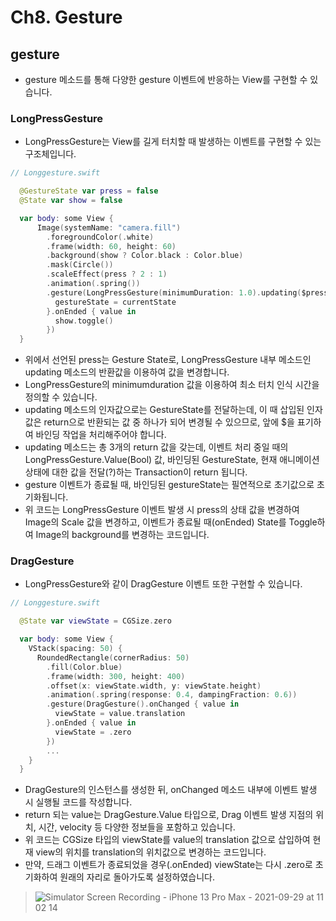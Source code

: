 # Ch8. Gesture

## gesture
- gesture 메소드를 통해 다양한 gesture 이벤트에 반응하는 View를 구현할 수 있습니다.

### LongPressGesture
- LongPressGesture는 View를 길게 터치할 때 발생하는 이벤트를 구현할 수 있는 구조체입니다.

```swift
// Longgesture.swift

  @GestureState var press = false
  @State var show = false

  var body: some View {
      Image(systemName: "camera.fill")
        .foregroundColor(.white)
        .frame(width: 60, height: 60)
        .background(show ? Color.black : Color.blue)
        .mask(Circle())
        .scaleEffect(press ? 2 : 1)
        .animation(.spring())
        .gesture(LongPressGesture(minimumDuration: 1.0).updating($press) { currentState, gestureState, transaction in
          gestureState = currentState
        }.onEnded { value in
          show.toggle()
        })
  }
```
- 위에서 선언된 press는 Gesture State로, LongPressGesture 내부 메소드인 updating 메소드의 반환값을 이용하여 값을 변경합니다.
- LongPressGesture의 minimumduration 값을 이용하여 최소 터치 인식 시간을 정의할 수 있습니다.
- updating 메소드의 인자값으로는 GestureState를 전달하는데, 이 때 삽입된 인자값은 return으로 반환되는 값 중 하나가 되어 변경될 수 있으므로, 앞에 $을 표기하여 바인딩 작업을 처리해주어야 합니다.
- updating 메소드는 총 3개의 return 값을 갖는데, 이벤트 처리 중일 때의 LongPressGesture.Value(Bool) 값, 바인딩된 GestureState, 현재 애니메이션 상태에 대한 값을 전달(?)하는 Transaction이 return 됩니다.
- gesture 이벤트가 종료될 때, 바인딩된 gestureState는 필연적으로 초기값으로 초기화됩니다.  
- 위 코드는 LongPressGesture 이벤트 발생 시 press의 상태 값을 변경하여 Image의 Scale 값을 변경하고, 이벤트가 종료될 때(onEnded) State를 Toggle하여 Image의 background를 변경하는 코드입니다. 

### DragGesture
- LongPressGesture와 같이 DragGesture 이벤트 또한 구현할 수 있습니다.

```swift
// Longgesture.swift

  @State var viewState = CGSize.zero

  var body: some View {
    VStack(spacing: 50) {
      RoundedRectangle(cornerRadius: 50)
        .fill(Color.blue)
        .frame(width: 300, height: 400)
        .offset(x: viewState.width, y: viewState.height)
        .animation(.spring(response: 0.4, dampingFraction: 0.6))
        .gesture(DragGesture().onChanged { value in
          viewState = value.translation
        }.onEnded { value in
          viewState = .zero
        })
        ...
    }
  }
```
- DragGesture의 인스턴스를 생성한 뒤, onChanged 메소드 내부에 이벤트 발생 시 실행될 코드를 작성합니다.
- return 되는 value는 DragGesture.Value 타입으로, Drag 이벤트 발생 지점의 위치, 시간, velocity 등 다양한 정보들을 포함하고 있습니다.
- 위 코드는 CGSize 타입의 viewState를 value의 translation 값으로 삽입하여 현재 view의 위치를 translation의 위치값으로 변경하는 코드입니다.
- 만약, 드래그 이벤트가 종료되었을 경우(.onEnded) viewState는 다시 .zero로 초기화하여 원래의 자리로 돌아가도록 설정하였습니다.

> ![Simulator Screen Recording - iPhone 13 Pro Max - 2021-09-29 at 11 02 14](https://user-images.githubusercontent.com/59811450/135193353-30700e3d-d6b0-4c75-afb3-7bde2e7e629d.gif)

